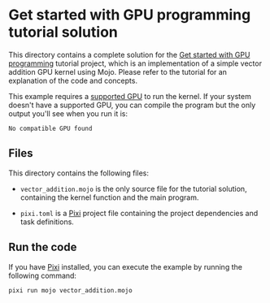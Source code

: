 # Get started with GPU programming tutorial solution

This directory contains a complete solution for the [Get started with GPU
programming](https://docs.modular.com/mojo/manual/gpu/intro-tutorial/) tutorial
project, which is an implementation of a simple vector addition GPU kernel using
Mojo. Please refer to the tutorial for an explanation of the code and concepts.

This example requires a [supported
GPU](https://docs.modular.com/max/faq/#gpu-requirements) to run the kernel. If
your system doesn't have a supported GPU, you can compile the program but the
only output you'll see when you run it is:

```output
No compatible GPU found
```

## Files

This directory contains the following files:

- `vector_addition.mojo` is the only source file for the tutorial solution,
  containing the kernel function and the main program.

- `pixi.toml` is a [Pixi](https://pixi.sh)
  project file containing the project dependencies and task definitions.

## Run the code

If you have [Pixi](https://pixi.sh/latest/) installed, you can
execute the example by running the following command:

```bash
pixi run mojo vector_addition.mojo
```
